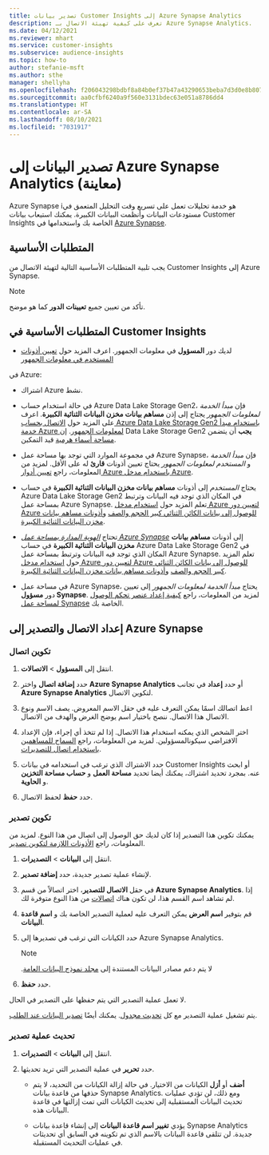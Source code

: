 ```yaml
---
title: تصدير بيانات Customer Insights إلى Azure Synapse Analytics
description: تعرف على كيفية تهيئة الاتصال بـ Azure Synapse Analytics.
ms.date: 04/12/2021
ms.reviewer: mhart
ms.service: customer-insights
ms.subservice: audience-insights
ms.topic: how-to
author: stefanie-msft
ms.author: sthe
manager: shellyha
ms.openlocfilehash: f206043298bdbf8a84b0ef37b47a43290653beba7d3d0e8b807ec74513614aa8
ms.sourcegitcommit: aa0cfbf6240a9f560e3131bdec63e051a8786dd4
ms.translationtype: HT
ms.contentlocale: ar-SA
ms.lasthandoff: 08/10/2021
ms.locfileid: "7031917"
---
```

# <a name="export-data-to-azure-synapse-analytics-preview"></a>تصدير البيانات إلى Azure Synapse Analytics (معاينة)

Azure Synapse iهو خدمة تحليلات تعمل على تسريع وقت التحليل المتعمق في مستودعات البيانات وأنظمت البيانات الكبيرة. يمكنك استيعاب بيانات Customer Insights الخاصة بك واستخدامها في [Azure Synapse](/azure/synapse-analytics/overview-what-is).

## <a name="prerequisites"></a>المتطلبات الأساسية

يجب تلبية المتطلبات الأساسية التالية لتهيئة الاتصال من Customer Insights إلى Azure Synapse.

> [!NOTE]
> تأكد من تعيين جميع **تعيينات الدور** كما هو موضح.  

## <a name="prerequisites-in-customer-insights"></a>المتطلبات الأساسية في Customer Insights

* لديك دور **المسؤول** في معلومات الجمهور. اعرف المزيد حول [تعيين أذونات المستخدم في معلومات الجمهور](permissions.md#assign-roles-and-permissions)

في Azure: 

- اشتراك Azure نشط.

- في حالة استخدام حساب Azure Data Lake Storage Gen2، فإن *مبدأ الخدمة لمعلومات الجمهور* يجتاج إلى إذن **مساهم بيانات مخزن البيانات الثنائية الكبيرة**. اعرف على المزيد حول [الاتصال بحساب Azure Data Lake Storage Gen2 باستخدام مبدأ خدمة Azure لمعلومات الجمهور](connect-service-principal.md). إن Data Lake Storage Gen2 **يجب** أن يتضمن [مساحة أسماء هرمية](/azure/storage/blobs/data-lake-storage-namespace) قيد التمكين.

- في مجموعة الموارد التي توجد بها مساحة عمل Azure Synapse، فإن *مبدأ الخدمة* و *المستخدم لمعلومات الجمهور* يحتاج  تعيين أذونات **قارئ** له على الأقل. لمزيد من المعلومات، راجع [تعيين أدوار Azure باستخدام مدخل Azure](/azure/role-based-access-control/role-assignments-portal).

- يحتاج *المستخدم* إلى أذونات **مساهم بيانات مخزن البيانات الثنائية الكبيرة** في حساب Azure Data Lake Storage Gen2 في المكان الذي توجد فيه البيانات وترتبط بمساحة عمل Azure Synapse. تعلم المزيد حول [استخدام مدخل Azure لتعيين دور Azure للوصول إلى بيانات الكائن الثنائي كبير الحجم والصف](/azure/storage/common/storage-auth-aad-rbac-portal) و[أذونات مساهم بيانات مخزن البيانات الثنائية الكبيرة](/azure/role-based-access-control/built-in-roles#storage-blob-data-contributor).

- تحتاج *[الهوية المدارة بمساحة عمل Azure Synapse](/azure/synapse-analytics/security/synapse-workspace-managed-identity)* إلى أذونات **مساهم بيانات مخزن البيانات الثنائية الكبيرة** في حساب Azure Data Lake Storage Gen2 في المكان الذي توجد فيه البيانات وترتبط بمساحة عمل Azure Synapse. تعلم المزيد حول [استخدام مدخل Azure لتعيين دور Azure للوصول إلى بيانات الكائن الثنائي كبير الحجم والصف](/azure/storage/common/storage-auth-aad-rbac-portal) و[أذونات مساهم بيانات مخزن البيانات الثنائية الكبيرة](/azure/role-based-access-control/built-in-roles#storage-blob-data-contributor).

- في مساحة عمل Azure Synapse، يحتاج *مبدأ الخدمة لمعلومات الجمهور* إلى تعيين دور **مسؤول  Synapse**. لمزيد من المعلومات، راجع [كيفية إعداد عنصر تحكم الوصول لمساحة عمل Synapse](/azure/synapse-analytics/security/how-to-set-up-access-control) الخاصة بك.

## <a name="set-up-the-connection-and-export-to-azure-synapse"></a>إعداد الاتصال والتصدير إلى Azure Synapse

### <a name="configure-a-connection"></a>تكوين اتصال

1. انتقل إلى **المسؤول** > **الاتصالات**.

1. حدد **إضافة اتصال** واختر **Azure Synapse Analytics** أو حدد **إعداد** في تجانب **Azure Synapse Analytics** لتكوين الاتصال.

1. اعط اتصالك اسمًا يمكن التعرف عليه في حقل الاسم المعروض. يصف الاسم ونوع الاتصال هذا الاتصال. ننصح باختيار اسم يوضح الغرض والهدف من الاتصال.

1. اختر الشخص الذي يمكنه استخدام هذا الاتصال. إذا لم تتخذ أي إجراء، فإن الإعداد الافتراضي سيكونالمسؤولين. لمزيد من المعلومات، راجع [السماح للمساهمين باستخدام اتصال للتصديرات](connections.md#allow-contributors-to-use-a-connection-for-exports).

1. حدد الاشتراك الذي ترغب في استخدامه في بيانات Customer Insights أو ابحث عنه. بمجرد تحديد اشتراك، يمكنك أيضا تحديد **مساحة العمل** و **حساب مساحة التخزين** و **الحاوية**.

1. حدد **حفظ** لحفظ الاتصال.

### <a name="configure-an-export"></a>تكوين تصدير

يمكنك تكوين هذا التصدير إذا كان لديك حق الوصول إلى اتصال من هذا النوع. لمزيد من المعلومات، راجع [الأذونات اللازمة لتكوين تصدير](export-destinations.md#set-up-a-new-export).

1. انتقل إلى **البيانات** > **التصديرات**.

1. لإنشاء عملية تصدير جديدة، حدد **إضافة تصدير**.

1. في حقل **الاتصال للتصدير**، اختر اتصالاً من قسم **Azure Synapse Analytics**. إذا لم تشاهد اسم القسم هذا، لن تكون هناك [اتصالات](connections.md) من هذا النوع متوفرة لك.

1. قم بتوفير **اسم العرض** يمكن التعرف عليه لعملية التصدير الخاصة بك و **اسم قاعدة البيانات**.

1. حدد الكيانات التي ترغب في تصديرها إلى Azure Synapse Analytics.
   > [!NOTE]
   > لا يتم دعم مصادر البيانات المستندة إلى [مجلد ‏‫نموذج البيانات العامة](connect-common-data-model.md).

2. حدد **حفظ**.

لا تعمل عملية التصدير التي يتم حفظها على التصدير في الحال.

يتم تشغيل عملية التصدير مع كل [تحديث مجدول](system.md#schedule-tab). يمكنك أيضًا [تصدير البيانات عند الطلب](export-destinations.md#run-exports-on-demand).

### <a name="update-an-export"></a>تحديث عملية تصدير

1. انتقل إلى **البيانات** > **التصديرات**.

1. حدد **تحرير** في عملية التصدير التي تريد تحديثها.

   - **أضف** أو **أزل** الكيانات من الاختيار. في حالة إزالة الكيانات من التحديد، لا يتم حذفها من قاعدة بيانات Synapse Analytics. ومع ذلك، لن تؤدي عمليات تحديث البيانات المستقبلية إلى تحديث الكيانات التي تمت إزالتها في قاعدة البيانات هذه.

   - يؤدي **تغيير اسم قاعدة البيانات** إلى إنشاء قاعدة بيانات Synapse Analytics جديدة. لن تتلقى قاعدة البيانات بالاسم الذي تم تكوينه في السابق أي تحديثات في عمليات التحديث المستقبلة.
